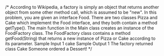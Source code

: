 /* According to Wikipedia, a factory is simply an object that returns another object from some other method call, which is assumed to be "new". In this problem, you are given an interface Food. There are two classes Pizza and Cake which implement the Food interface, and they both contain a method getType(). The main function in the Main class creates an instance of the FoodFactory class. The FoodFactory class contains a method getFood(String) that returns a new instance of Pizza or Cake according to its parameter. Sample Input 1 cake Sample Output 1 The factory returned class Cake Someone ordered a Dessert! */
